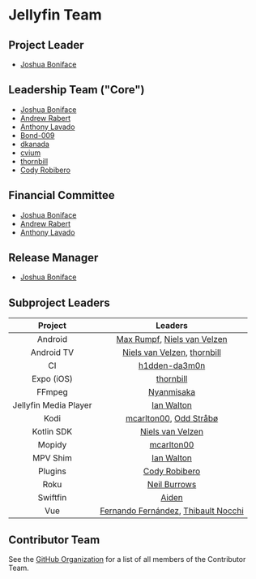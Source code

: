 # Jellyfin Team

## Project Leader

* [Joshua Boniface](https://github.com/joshuaboniface)

## Leadership Team ("Core")

* [Joshua Boniface](https://github.com/joshuaboniface)
* [Andrew Rabert](https://github.com/nvllsvm)
* [Anthony Lavado](https://github.com/anthonylavado)
* [Bond-009](https://github.com/Bond-009)
* [dkanada](https://github.com/dkanada)
* [cvium](https://github.com/cvium)
* [thornbill](https://github.com/thornbill)
* [Cody Robibero](https://github.com/crobibero)

## Financial Committee

* [Joshua Boniface](https://github.com/joshuaboniface)
* [Andrew Rabert](https://github.com/nvllsvm)
* [Anthony Lavado](https://github.com/anthonylavado)

## Release Manager

* [Joshua Boniface](https://github.com/joshuaboniface)

## Subproject Leaders

| Project | Leaders |
|:-:|:-:|
| Android | [Max Rumpf](https://github.com/Maxr1998), [Niels van Velzen](https://github.com/nielsvanvelzen) |
| Android TV | [Niels van Velzen](https://github.com/nielsvanvelzen), [thornbill](https://github.com/thornbill) |
| CI | [h1dden-da3m0n](https://github.com/h1dden-da3m0n) |
| Expo (iOS) | [thornbill](https://github.com/thornbill) |
| FFmpeg | [Nyanmisaka](https://github.com/nyanmisaka) |
| Jellyfin Media Player | [Ian Walton](https://github.com/iwalton3) |
| Kodi | [mcarlton00](https://github.com/mcarlton00), [Odd Stråbø](https://github.com/oddstr13) |
| Kotlin SDK | [Niels van Velzen](https://github.com/nielsvanvelzen) |
| Mopidy | [mcarlton00](https://github.com/mcarlton00) |
| MPV Shim | [Ian Walton](https://github.com/iwalton3) |
| Plugins | [Cody Robibero](https://github.com/crobibero) |
| Roku | [Neil Burrows](https://github.com/neilsb) |
| Swiftfin | [Aiden](https://github.com/acvigue) |
| Vue | [Fernando Fernández](https://github.com/ferferga), [Thibault Nocchi](https://github.com/ThibaultNocchi) |

## Contributor Team

See the [GitHub Organization](https://github.com/orgs/jellyfin/people) for a list of all members of the Contributor Team.
